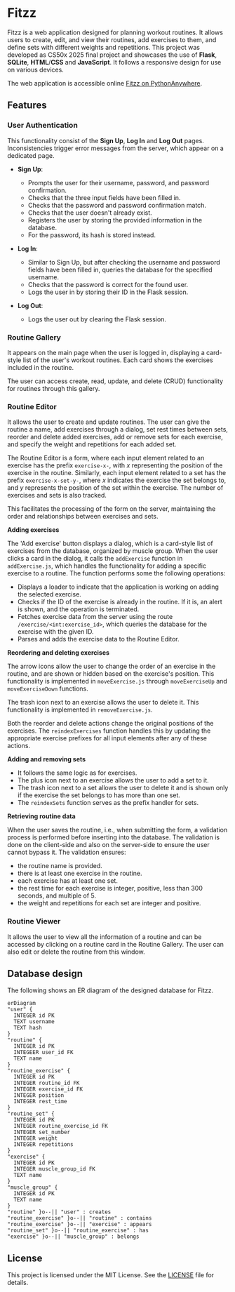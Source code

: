 # Fitzz

Fitzz is a web application designed for planning workout routines. It allows users to create, edit, and view their routines, add exercises to them, and define sets with different weights and repetitions. This project was developed as CS50x 2025 final project and showcases the use of **Flask**, **SQLite**, **HTML**/**CSS** and **JavaScript**. It follows a responsive design for use on various devices.

The web application is accessible online [Fitzz on PythonAnywhere](https://ossianpa.pythonanywhere.com/).

## Features

### User Authentication

This functionality consist of the **Sign Up**, **Log In** and **Log Out** pages. Inconsistencies trigger error messages from the server, which appear on a dedicated page.

- **Sign Up**:
  - Prompts the user for their username, password, and password confirmation.
  - Checks that the three input fields have been filled in.
  - Checks that the password and password confirmation match.
  - Checks that the user doesn't already exist.
  - Registers the user by storing the provided information in the database.
  - For the password, its hash is stored instead.

- **Log In**:
  - Similar to Sign Up, but after checking the username and password fields have been filled in, queries the database for the specified username.
  - Checks that the password is correct for the found user.
  - Logs the user in by storing their ID in the Flask session.

- **Log Out**:
  - Logs the user out by clearing the Flask session.

### Routine Gallery

It appears on the main page when the user is logged in, displaying a card-style list of the user's workout routines. Each card shows the exercises included in the routine.

The user can access create, read, update, and delete (CRUD) functionality for routines through this gallery.

### Routine Editor

It allows the user to create and update routines. The user can give the routine a name, add exercises through a dialog, set rest times between sets, reorder and delete added exercises, add or remove sets for each exercise, and specify the weight and repetitions for each added set.

The Routine Editor is a form, where each input element related to an exercise has the prefix `exercise-x-`, with _x_ representing the position of the exercise in the routine. Similarly, each input element related to a set has the prefix `exercise-x-set-y-`, where _x_ indicates the exercise the set belongs to, and _y_ represents the position of the set within the exercise. The number of exercises and sets is also tracked.

This facilitates the processing of the form on the server, maintaining the order and relationships between exercises and sets.

**Adding exercises**

The 'Add exercise' button displays a dialog, which is a card-style list of exercises from the database, organized by muscle group. When the user clicks a card in the dialog, it calls the `addExercise` function in `addExercise.js`, which handles the functionality for adding a specific exercise to a routine. The function performs some the following operations:

- Displays a loader to indicate that the application is working on adding the selected exercise.
- Checks if the ID of the exercise is already in the routine. If it is, an alert is shown, and the operation is terminated.
- Fetches exercise data from the server using the route `/exercise/<int:exercise_id>`, which queries the database for the exercise with the given ID.
- Parses and adds the exercise data to the Routine Editor.

**Reordering and deleting exercises**

The arrow icons allow the user to change the order of an exercise in the routine, and are shown or hidden based on the exercise's position. This functionality is implemented in `moveExercise.js` through `moveExerciseUp` and `moveExerciseDown` functions.

The trash icon next to an exercise allows the user to delete it. This functionality is implemented in `removeExercise.js`.

Both the reorder and delete actions change the original positions of the exercises. The `reindexExercises` function handles this by updating the appropriate exercise prefixes for all input elements after any of these actions.

**Adding and removing sets**

- It follows the same logic as for exercises.
- The plus icon next to an exercise allows the user to add a set to it.
- The trash icon next to a set allows the user to delete it and is shown only if the exercise the set belongs to has more than one set.
- The `reindexSets` function serves as the prefix handler for sets.

**Retrieving routine data**

When the user saves the routine, i.e., when submitting the form, a validation process is performed before inserting into the database. The validation is done on the client-side and also on the server-side to ensure the user cannot bypass it. The validation ensures:
- the routine name is provided.
- there is at least one exercise in the routine.
- each exercise has at least one set.
- the rest time for each exercise is integer, positive, less than 300 seconds, and multiple of 5.
- the weight and repetitions for each set are integer and positive.

### Routine Viewer

It allows the user to view all the information of a routine and can be accessed by clicking on a routine card in the Routine Gallery. The user can also edit or delete the routine from this window.

## Database design

The following shows an ER diagram of the designed database for Fitzz.
```mermaid
erDiagram
"user" {
  INTEGER id PK
  TEXT username
  TEXT hash
}
"routine" {
  INTEGER id PK
  INTEGEER user_id FK
  TEXT name
}
"routine_exercise" {
  INTEGER id PK
  INTEGER routine_id FK
  INTEGER exercise_id FK
  INTEGER position
  INTEGER rest_time
}
"routine_set" {
  INTEGER id PK
  INTEGER routine_exercise_id FK
  INTEGER set_number
  INTEGER weight
  INTEGER repetitions
}
"exercise" {
  INTEGER id PK
  INTEGER muscle_group_id FK
  TEXT name
}
"muscle_group" {
  INTEGER id PK
  TEXT name
}
"routine" }o--|| "user" : creates
"routine_exercise" }o--|| "routine" : contains
"routine_exercise" }o--|| "exercise" : appears
"routine_set" }o--|| "routine_exercise" : has
"exercise" }o--|| "muscle_group" : belongs
```

## License

This project is licensed under the MIT License. See the [LICENSE](LICENSE) file for details.
